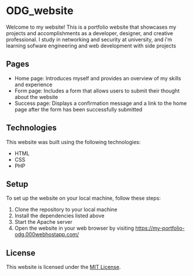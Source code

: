 # ODG_website

Welcome to my website! This is a portfolio website that showcases my projects and accomplishments as a developer, designer, and creative professional. I study in networking and security at university, and i'm learning sofware engineering and web development with side projects

## Pages

- Home page: Introduces myself and provides an overview of my skills and experience
- Form page: Includes a form that allows users to submit their thought about the website
- Success page: Displays a confirmation message and a link to the home page after the form has been successfully submitted

## Technologies

This website was built using the following technologies:

- HTML
- CSS
- PHP

## Setup

To set up the website on your local machine, follow these steps:

1. Clone the repository to your local machine
2. Install the dependencies listed above
3. Start the Apache server
4. Open the website in your web browser by visiting https://my-portfolio-odg.000webhostapp.com/

## License

This website is licensed under the [MIT License](LICENSE).
